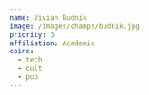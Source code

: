 ```yaml
---
name: Vivian Budnik
image: /images/champs/budnik.jpg
priority: 3
affiliation: Academic
coins:
  - tech
  - cult
  - pub
---
```

